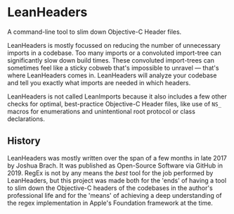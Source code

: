 # LeanHeaders

 A command-line tool to slim down Objective-C Header files.

LeanHeaders is mostly focussed on reducing the number of unnecessary imports in a codebase.  Too many imports or a convoluted import-tree can significantly slow down build times.  These convoluted import-trees can sometimes feel like a sticky cobweb that's impossible to unravel — that's where LeanHeaders comes in.  LeanHeaders will analyze  your codebase and tell you exactly what imports are needed in which headers.

LeanHeaders is not called LeanImports because it also includes a few other checks for optimal, best-practice Objective-C Header files, like use of `NS_` macros for enumerations and unintentional root protocol or class declarations.

## History

LeanHeaders was mostly written over the span of a few months in late 2017 by Joshua Brach.  It was published as Open-Source Software via GitHub in 2019.
RegEx is not by any means the _best_ tool for the job performed by LeanHeaders, but this project was made both for the 'ends' of having a tool to slim down the Objective-C headers of the codebases in the author's professional life and for the 'means' of achieving a deep understanding of the regex implementation in Apple's Foundation framework at the time.
